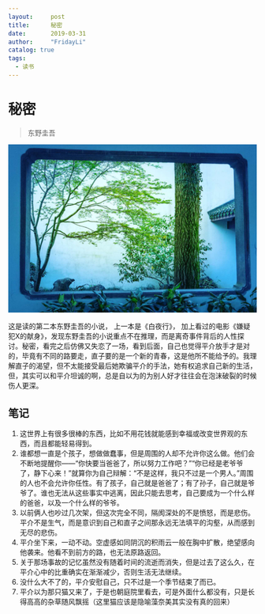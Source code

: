 ```yaml
---
layout:     post
title:      秘密
date:       2019-03-31
author:     "FridayLi"
catalog: true
tags:
  - 读书
---
```


# 秘密
>  东野圭吾

 ![描述](/img/old-post/1dea2bbca7facbc7c922aca802c8de1f1564.JPEG)

 这是读的第二本东野圭吾的小说， 上一本是《白夜行》， 加上看过的电影《嫌疑犯X的献身》，发现东野圭吾的小说重点不在推理，而是离奇事件背后的人性探讨。秘密，看完之后仿佛又失恋了一场，看到后面，自己也觉得平介放手才是对的，毕竟有不同的路要走，直子要的是一个新的青春，这是他所不能给予的。我理解直子的渴望，但不太能接受最后她欺骗平介的手法，她有权追求自己新的生活，但，其实可以和平介坦诚的啊，总是自以为的为别人好才往往会在泡沫破裂的时候伤人更深。

## 笔记
1. 这世界上有很多很棒的东西，比如不用花钱就能感到幸福或改变世界观的东西，而且都能轻易得到。
2. 谁都想一直是个孩子，想做做蠢事，但是周围的人却不允许你这么做。他们会不断地提醒你——“你快要当爸爸了，所以努力工作吧？”“你已经是老爷爷了，静下心来！”就算你为自己辩解：“不是这样，我只不过是一个男人。”周围的人也不会允许你任性。有了孩子，自己就是爸爸了；有了孙子，自己就是爷爷了。谁也无法从这些事实中逃离，因此只能去思考，自己要成为一个什么样的爸爸，以及一个什么样的爷爷。
3. 以前俩人也吵过几次架，但这次完全不同，隔阂深处的不是愤怒，而是悲伤。平介不是生气，而是意识到自己和直子之间那永远无法填平的沟壑，从而感到无尽的悲伤。
4. 平介坐下来，一动不动。空虚感如同阴沉的积雨云一般在胸中扩散，绝望感向他袭来。他看不到前方的路，也无法原路返回。
5. 关于那场事故的记忆虽然没有随着时间的流逝而消失，但是过去了这么久，在平介心中的比重确实在渐渐减少，否则生活无法继续。
6. 没什么大不了的，平介安慰自己，只不过是一个季节结束了而已。
7. 平介以为那只猫又来了，于是也朝庭院里看去，可是外面什么都没有，只是长得高高的杂草随风飘摇（这里猫应该是隐喻藻奈美其实没有真的回来）
